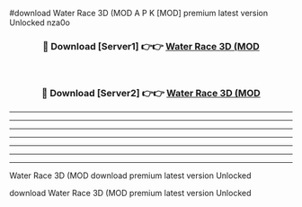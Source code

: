 #download Water Race 3D (MOD A P K [MOD] premium latest version Unlocked nza0o 



<div align="center">
<h3>🔴 Download [Server1] 👉👉 <a href="https://apkdownload3.web.app/">Water Race 3D (MOD</a></h3><br>

<h3>🔴 Download [Server2] 👉👉 <a href="https://apkdownload3.web.app/">Water Race 3D (MOD</a></h3>
</div>





----------------------------------------------------------

----------------------------------------------------------

----------------------------------------------------------

----------------------------------------------------------

----------------------------------------------------------

----------------------------------------------------------

----------------------------------------------------------

Water Race 3D (MOD download premium latest version Unlocked

download Water Race 3D (MOD premium latest version Unlocked
